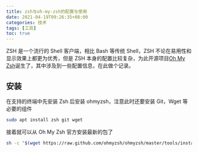 ```yaml
---
title: zsh与oh-my-zsh的配置与使用
date: 2021-04-19T09:26:35+08:00
categories: 技术
tags: [工具]
toc: true
---
```


ZSH 是一个流行的 Shell 客户端，相比 Bash 等传统 Shell，ZSH 不论在易用性和显示效果上都更为优秀，但是 ZSH 本身的配置比较复杂，为此开源项目[Oh My Zsh](https://ohmyz.sh/)诞生了，其中涉及到一些配置信息，在此做个记录。

<!-- more -->

## 安装

在支持的终端中先安装 Zsh 后安装 ohmyzsh，注意此时还要安装 Git，Wget 等必要的组件

```bash
sudo apt install zsh git wget
```

接着就可以从 Oh My Zsh 官方安装最新的包了

```bash
sh -c "$(wget https://raw.github.com/ohmyzsh/ohmyzsh/master/tools/install.sh -O -)"
```


